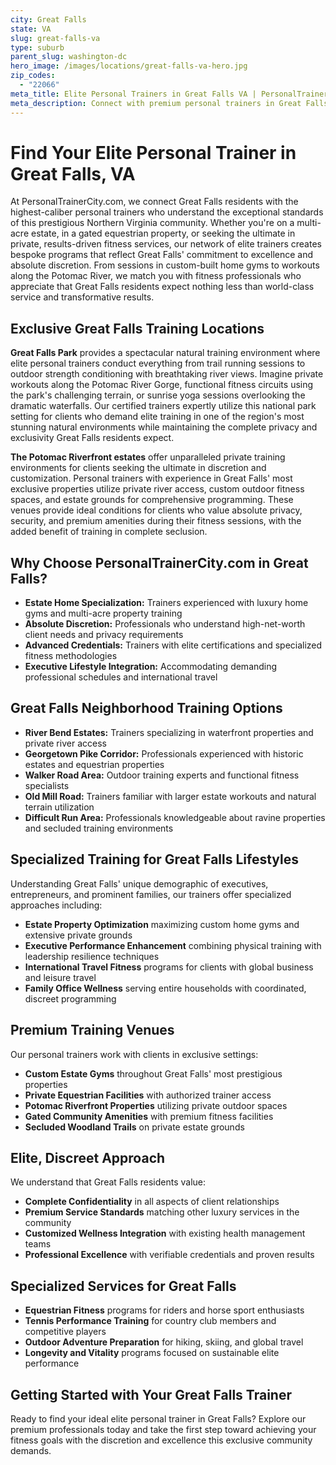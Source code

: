 ```yaml
---
city: Great Falls
state: VA
slug: great-falls-va
type: suburb
parent_slug: washington-dc
hero_image: /images/locations/great-falls-va-hero.jpg
zip_codes:
  - "22066"
meta_title: Elite Personal Trainers in Great Falls VA | PersonalTrainerCity.com
meta_description: Connect with premium personal trainers in Great Falls. Find exclusive fitness coaches for estate home training, private sessions, and elite wellness in this luxury Northern Virginia community.
---
```


# Find Your Elite Personal Trainer in Great Falls, VA

At PersonalTrainerCity.com, we connect Great Falls residents with the highest-caliber personal trainers who understand the exceptional standards of this prestigious Northern Virginia community. Whether you're on a multi-acre estate, in a gated equestrian property, or seeking the ultimate in private, results-driven fitness services, our network of elite trainers creates bespoke programs that reflect Great Falls' commitment to excellence and absolute discretion. From sessions in custom-built home gyms to workouts along the Potomac River, we match you with fitness professionals who appreciate that Great Falls residents expect nothing less than world-class service and transformative results.

## Exclusive Great Falls Training Locations

**Great Falls Park** provides a spectacular natural training environment where elite personal trainers conduct everything from trail running sessions to outdoor strength conditioning with breathtaking river views. Imagine private workouts along the Potomac River Gorge, functional fitness circuits using the park's challenging terrain, or sunrise yoga sessions overlooking the dramatic waterfalls. Our certified trainers expertly utilize this national park setting for clients who demand elite training in one of the region's most stunning natural environments while maintaining the complete privacy and exclusivity Great Falls residents expect.

**The Potomac Riverfront estates** offer unparalleled private training environments for clients seeking the ultimate in discretion and customization. Personal trainers with experience in Great Falls' most exclusive properties utilize private river access, custom outdoor fitness spaces, and estate grounds for comprehensive programming. These venues provide ideal conditions for clients who value absolute privacy, security, and premium amenities during their fitness sessions, with the added benefit of training in complete seclusion.

## Why Choose PersonalTrainerCity.com in Great Falls?

*   **Estate Home Specialization:** Trainers experienced with luxury home gyms and multi-acre property training
*   **Absolute Discretion:** Professionals who understand high-net-worth client needs and privacy requirements
*   **Advanced Credentials:** Trainers with elite certifications and specialized fitness methodologies
*   **Executive Lifestyle Integration:** Accommodating demanding professional schedules and international travel

## Great Falls Neighborhood Training Options

- **River Bend Estates:** Trainers specializing in waterfront properties and private river access
- **Georgetown Pike Corridor:** Professionals experienced with historic estates and equestrian properties
- **Walker Road Area:** Outdoor training experts and functional fitness specialists
- **Old Mill Road:** Trainers familiar with larger estate workouts and natural terrain utilization
- **Difficult Run Area:** Professionals knowledgeable about ravine properties and secluded training environments

## Specialized Training for Great Falls Lifestyles

Understanding Great Falls' unique demographic of executives, entrepreneurs, and prominent families, our trainers offer specialized approaches including:

*   **Estate Property Optimization** maximizing custom home gyms and extensive private grounds
*   **Executive Performance Enhancement** combining physical training with leadership resilience techniques
*   **International Travel Fitness** programs for clients with global business and leisure travel
*   **Family Office Wellness** serving entire households with coordinated, discreet programming

## Premium Training Venues

Our personal trainers work with clients in exclusive settings:
- **Custom Estate Gyms** throughout Great Falls' most prestigious properties
- **Private Equestrian Facilities** with authorized trainer access
- **Potomac Riverfront Properties** utilizing private outdoor spaces
- **Gated Community Amenities** with premium fitness facilities
- **Secluded Woodland Trails** on private estate grounds

## Elite, Discreet Approach

We understand that Great Falls residents value:
- **Complete Confidentiality** in all aspects of client relationships
- **Premium Service Standards** matching other luxury services in the community
- **Customized Wellness Integration** with existing health management teams
- **Professional Excellence** with verifiable credentials and proven results

## Specialized Services for Great Falls

*   **Equestrian Fitness** programs for riders and horse sport enthusiasts
*   **Tennis Performance Training** for country club members and competitive players
*   **Outdoor Adventure Preparation** for hiking, skiing, and global travel
*   **Longevity and Vitality** programs focused on sustainable elite performance

## Getting Started with Your Great Falls Trainer

Ready to find your ideal elite personal trainer in Great Falls? Explore our premium professionals today and take the first step toward achieving your fitness goals with the discretion and excellence this exclusive community demands.